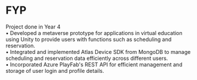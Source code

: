 # FYP
Project done in Year 4  
• Developed a metaverse prototype for applications in virtual education using Unity to provide users with functions such as scheduling and reservation.  
• Integrated and implemented Atlas Device SDK from MongoDB to manage scheduling and reservation data efficiently across different users.  
• Incorporated Azure PlayFab's REST API for efficient management and storage of user login and profile details.
